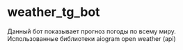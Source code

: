 # weather_tg_bot
Данный бот показывает прогноз погоды по всему миру.
Использованные библиотеки
aiogram
open weather (api)
